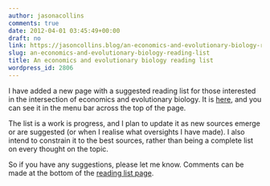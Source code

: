 ```yaml
---
author: jasonacollins
comments: true
date: 2012-04-01 03:45:49+00:00
draft: no
link: https://jasoncollins.blog/an-economics-and-evolutionary-biology-reading-list/
slug: an-economics-and-evolutionary-biology-reading-list
title: An economics and evolutionary biology reading list
wordpress_id: 2806
---
```


I have added a new page with a suggested reading list for those interested in the intersection of economics and evolutionary biology. It is [here](https://jasoncollins.blog/economics-and-evolutionary-biology-reading-list/), and you can see it in the menu bar across the top of the page.

The list is a work is progress, and I plan to update it as new sources emerge or are suggested (or when I realise what oversights I have made). I also intend to constrain it to the best sources, rather than being a complete list on every thought on the topic.

So if you have any suggestions, please let me know. Comments can be made at the bottom of the [reading list page](https://jasoncollins.blog/economics-and-evolutionary-biology-reading-list/).
